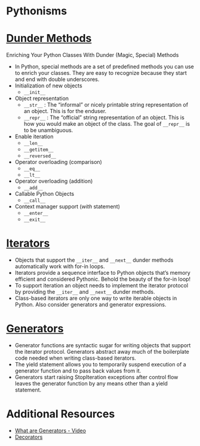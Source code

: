 # Pythonisms

# [Dunder Methods](https://dbader.org/blog/python-dunder-methods)
Enriching Your Python Classes With Dunder (Magic, Special) Methods
- In Python, special methods are a set of predefined methods you can use to enrich your classes. They are easy to recognize because they start and end with double underscores.
- Initialization of new objects
  - `__init__`
- Object representation
  - `__str__` : The “informal” or nicely printable string representation of an object. This is for the enduser.
  - `__repr__` : The “official” string representation of an object. This is how you would make an object of the class. The goal of `__repr__` is to be unambiguous.
- Enable iteration
  - `__len__`
  - `__getitem__`
  - `__reversed__`
- Operator overloading (comparison)
  - `__eq__`
  - `__lt__`
- Operator overloading (addition)
  - `__add__`
- Callable Python Objects
  - `__call__`
- Context manager support (*with* statement)
  - `__enter__`
  - `__exit__`


# [Iterators](https://dbader.org/blog/python-iterators)
- Objects that support the `__iter__` and `__next__` dunder methods automatically work with for-in loops.
- Iterators provide a sequence interface to Python objects that’s memory efficient and considered Pythonic. Behold the beauty of the for-in loop!
- To support iteration an object needs to implement the iterator protocol by providing the `__iter__` and `__next__` dunder methods.
- Class-based iterators are only one way to write iterable objects in Python. Also consider generators and generator expressions.


# [Generators](https://dbader.org/blog/python-generators)
- Generator functions are syntactic sugar for writing objects that support the iterator protocol. Generators abstract away much of the boilerplate code needed when writing class-based iterators.
- The yield statement allows you to temporarily suspend execution of a generator function and to pass back values from it.
- Generators start raising StopIteration exceptions after control flow leaves the generator function by any means other than a yield statement.


# Additional Resources
- [What are Generators - Video](https://realpython.com/lessons/what-are-python-generators/)
- [Decorators](https://realpython.com/primer-on-python-decorators/)
